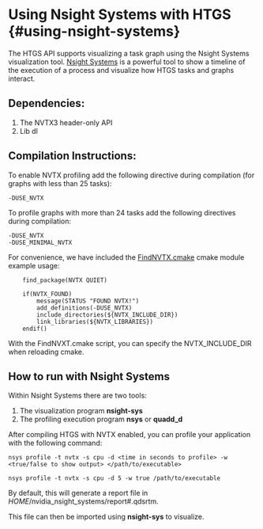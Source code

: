 Using Nsight Systems with HTGS {#using-nsight-systems}
=======

The HTGS API supports visualizing a task graph using the Nsight Systems visualization tool. [Nsight Systems](https://developer.nvidia.com/nsight-systems)
is a powerful tool to show a timeline of the execution of a process and visualize how HTGS tasks and graphs interact.

## Dependencies: ## 

1. The NVTX3 header-only API
2. Lib dl 

## Compilation Instructions: ##

To enable NVTX profiling add the following directive during compilation (for graphs with less than 25 tasks):
~~~~~~~~~~~~~~~~~~~~~
-DUSE_NVTX
~~~~~~~~~~~~~~~~~~~~~

To profile graphs with more than 24 tasks add the following directives during compilation:
~~~~~~~~~~~~~~~~~~~~~
-DUSE_NVTX
-DUSE_MINIMAL_NVTX
~~~~~~~~~~~~~~~~~~~~~

For convenience, we have included the [FindNVTX.cmake](https://github.com/usnistgov/HTGS/blob/master/cmake-modules/FindNVTX.cmake) cmake module example usage:
~~~~~~~~~~~~~~~~~~~~~
    find_package(NVTX QUIET)

    if(NVTX_FOUND)
        message(STATUS "FOUND NVTX!")
        add_definitions(-DUSE_NVTX)
        include_directories(${NVTX_INCLUDE_DIR})
        link_libraries(${NVTX_LIBRARIES})
    endif()
~~~~~~~~~~~~~~~~~~~~~

With the FindNVXT.cmake script, you can specify the NVTX_INCLUDE_DIR when reloading cmake.


## How to run with Nsight Systems ##

Within Nsight Systems there are two tools:
1. The visualization program **nsight-sys**
2. The profiling execution program **nsys** or **quadd_d**

After compiling HTGS with NVTX enabled, you can profile your application with the following command:
~~~~~~~~~~~~~~~~~~~~~
nsys profile -t nvtx -s cpu -d <time in seconds to profile> -w <true/false to show output> </path/to/executable>
 
nsys profile -t nvtx -s cpu -d 5 -w true /path/to/executable
~~~~~~~~~~~~~~~~~~~~~
 
By default, this will generate a report file in $HOME$/nvidia_nsight_systems/report#.qdsrtm.
 
This file can then be imported using **nsight-sys** to visualize.
